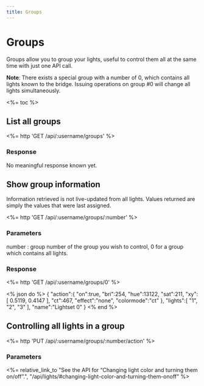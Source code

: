 ```yaml
---
title: Groups
---
```


# Groups

Groups allow you to group your lights, useful to control them all at the
same time with just one API call.

**Note**: There exists a special group with a number of 0, which contains all
lights known to the bridge. Issuing operations on group #0 will change all
lights simultaneously.

<%= toc %>

## List all groups

<%= http 'GET /api/:username/groups' %>

### Response

No meaningful response known yet.

## Show group information

Information retrieved is not live-updated from all lights. Values returned are simply
the values that were last assigned.

<%= http 'GET /api/:username/groups/:number' %>

### Parameters

number
: group number of the group you wish to control, 0 for a group which contains all lights.

### Response

<%= http 'GET /api/:username/groups/0' %>

<% json do %>
{
  "action":{
    "on":true,
    "bri":254,
    "hue":13122,
    "sat":211,
    "xy":[ 0.5119, 0.4147 ],
    "ct":467,
    "effect":"none",
    "colormode":"ct"
  },
  "lights":[ "1", "2", "3" ],
  "name":"Lightset 0"
}
<% end %>

## Controlling all lights in a group

<%= http 'PUT /api/:username/groups/:number/action' %>

### Parameters

<%= relative_link_to "See the API for “Changing light color and turning them on/off”.", "/api/lights/#changing-light-color-and-turning-them-onoff" %>

